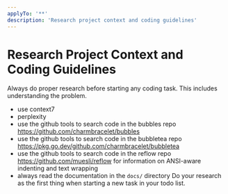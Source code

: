 ```yaml
---
applyTo: '**'
description: 'Research project context and coding guidelines'
---
```

# Research Project Context and Coding Guidelines
Always do proper research before starting any coding task. This includes understanding the problem.
- use context7
- perplexity
- use the github tools to search code in the bubbles repo https://github.com/charmbracelet/bubbles
- use the github tools to search code in the bubbletea repo https://pkg.go.dev/github.com/charmbracelet/bubbletea
- use the github tools to search code in the reflow repo https://github.com/muesli/reflow for information on  ANSI-aware indenting and text wrapping
- always read the documentation in the `docs/` directory
Do your research as the first thing when starting a new task in your todo list.